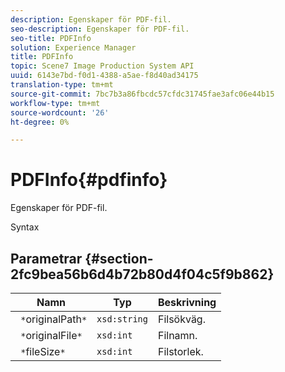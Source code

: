 ```yaml
---
description: Egenskaper för PDF-fil.
seo-description: Egenskaper för PDF-fil.
seo-title: PDFInfo
solution: Experience Manager
title: PDFInfo
topic: Scene7 Image Production System API
uuid: 6143e7bd-f0d1-4388-a5ae-f8d40ad34175
translation-type: tm+mt
source-git-commit: 7bc7b3a86fbcdc57cfdc31745fae3afc06e44b15
workflow-type: tm+mt
source-wordcount: '26'
ht-degree: 0%

---
```



# PDFInfo{#pdfinfo}

Egenskaper för PDF-fil.

Syntax

## Parametrar {#section-2fc9bea56b6d4b72b80d4f04c5f9b862}

| Namn | Typ | Beskrivning |
|---|---|---|
| ` *`originalPath`*` | `xsd:string` | Filsökväg. |
| ` *`originalFile`*` | `xsd:int` | Filnamn. |
| ` *`fileSize`*` | `xsd:int` | Filstorlek. |

